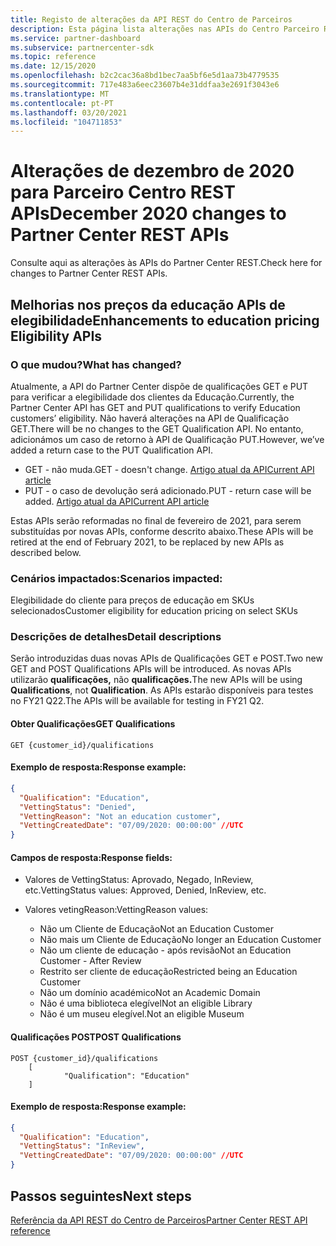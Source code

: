 ```yaml
---
title: Registo de alterações da API REST do Centro de Parceiros
description: Esta página lista alterações nas APIs do Centro Parceiro REST
ms.service: partner-dashboard
ms.subservice: partnercenter-sdk
ms.topic: reference
ms.date: 12/15/2020
ms.openlocfilehash: b2c2cac36a8bd1bec7aa5bf6e5d1aa73b4779535
ms.sourcegitcommit: 717e483a6eec23607b4e31ddfaa3e2691f3043e6
ms.translationtype: MT
ms.contentlocale: pt-PT
ms.lasthandoff: 03/20/2021
ms.locfileid: "104711853"
---
```

# <a name="december-2020-changes-to-partner-center-rest-apis"></a><span data-ttu-id="4795c-103">Alterações de dezembro de 2020 para Parceiro Centro REST APIs</span><span class="sxs-lookup"><span data-stu-id="4795c-103">December 2020 changes to Partner Center REST APIs</span></span>

<span data-ttu-id="4795c-104">Consulte aqui as alterações às APIs do Partner Center REST.</span><span class="sxs-lookup"><span data-stu-id="4795c-104">Check here for changes to Partner Center REST APIs.</span></span>

## <a name="enhancements-to-education-pricing-eligibility-apis"></a><span data-ttu-id="4795c-105">Melhorias nos preços da educação APIs de elegibilidade</span><span class="sxs-lookup"><span data-stu-id="4795c-105">Enhancements to education pricing Eligibility APIs</span></span>



### <a name="what-has-changed"></a><span data-ttu-id="4795c-106">O que mudou?</span><span class="sxs-lookup"><span data-stu-id="4795c-106">What has changed?</span></span>

<span data-ttu-id="4795c-107">Atualmente, a API do Partner Center dispõe de qualificações GET e PUT para verificar a elegibilidade dos clientes da Educação.</span><span class="sxs-lookup"><span data-stu-id="4795c-107">Currently, the Partner Center API has GET and PUT qualifications to verify Education customers’ eligibility.</span></span> <span data-ttu-id="4795c-108">Não haverá alterações na API de Qualificação GET.</span><span class="sxs-lookup"><span data-stu-id="4795c-108">There will be no changes to the GET Qualification API.</span></span> <span data-ttu-id="4795c-109">No entanto, adicionámos um caso de retorno à API de Qualificação PUT.</span><span class="sxs-lookup"><span data-stu-id="4795c-109">However, we’ve added a return case to the PUT Qualification API.</span></span>

- <span data-ttu-id="4795c-110">GET - não muda.</span><span class="sxs-lookup"><span data-stu-id="4795c-110">GET - doesn't change.</span></span> [<span data-ttu-id="4795c-111">Artigo atual da API</span><span class="sxs-lookup"><span data-stu-id="4795c-111">Current API article</span></span>](./get-customer-qualification-synchronous.md)
- <span data-ttu-id="4795c-112">PUT - o caso de devolução será adicionado.</span><span class="sxs-lookup"><span data-stu-id="4795c-112">PUT - return case will be added.</span></span> [<span data-ttu-id="4795c-113">Artigo atual da API</span><span class="sxs-lookup"><span data-stu-id="4795c-113">Current API article</span></span>](./update-customer-qualification-synchronous.md)

<span data-ttu-id="4795c-114">Estas APIs serão reformadas no final de fevereiro de 2021, para serem substituídas por novas APIs, conforme descrito abaixo.</span><span class="sxs-lookup"><span data-stu-id="4795c-114">These APIs will be retired at the end of February 2021, to be replaced by new APIs as described below.</span></span>

### <a name="scenarios-impacted"></a><span data-ttu-id="4795c-115">Cenários impactados:</span><span class="sxs-lookup"><span data-stu-id="4795c-115">Scenarios impacted:</span></span>

<span data-ttu-id="4795c-116">Elegibilidade do cliente para preços de educação em SKUs selecionados</span><span class="sxs-lookup"><span data-stu-id="4795c-116">Customer eligibility for education pricing on select SKUs</span></span>

### <a name="detail-descriptions"></a><span data-ttu-id="4795c-117">Descrições de detalhes</span><span class="sxs-lookup"><span data-stu-id="4795c-117">Detail descriptions</span></span>

<span data-ttu-id="4795c-118">Serão introduzidas duas novas APIs de Qualificações GET e POST.</span><span class="sxs-lookup"><span data-stu-id="4795c-118">Two new GET and POST Qualifications APIs will be introduced.</span></span> <span data-ttu-id="4795c-119">As novas APIs utilizarão **qualificações,** não **qualificações.**</span><span class="sxs-lookup"><span data-stu-id="4795c-119">The new APIs will be using **Qualifications**, not **Qualification**.</span></span> <span data-ttu-id="4795c-120">As APIs estarão disponíveis para testes no FY21 Q22.</span><span class="sxs-lookup"><span data-stu-id="4795c-120">The APIs will be available for testing in FY21 Q2.</span></span>

#### <a name="get-qualifications"></a><span data-ttu-id="4795c-121">Obter Qualificações</span><span class="sxs-lookup"><span data-stu-id="4795c-121">GET Qualifications</span></span>

```http
GET {customer_id}/qualifications
```

#### <a name="response-example"></a><span data-ttu-id="4795c-122">Exemplo de resposta:</span><span class="sxs-lookup"><span data-stu-id="4795c-122">Response example:</span></span>

```json
{
  "Qualification": "Education",
  "VettingStatus": "Denied",
  "VettingReason": "Not an education customer",
  "VettingCreatedDate": "07/09/2020: 00:00:00" //UTC
}
```

#### <a name="response-fields"></a><span data-ttu-id="4795c-123">Campos de resposta:</span><span class="sxs-lookup"><span data-stu-id="4795c-123">Response fields:</span></span> 

- <span data-ttu-id="4795c-124">Valores de VettingStatus: Aprovado, Negado, InReview, etc.</span><span class="sxs-lookup"><span data-stu-id="4795c-124">VettingStatus values: Approved, Denied, InReview, etc.</span></span>

- <span data-ttu-id="4795c-125">Valores vetingReason:</span><span class="sxs-lookup"><span data-stu-id="4795c-125">VettingReason values:</span></span>
   - <span data-ttu-id="4795c-126">Não um Cliente de Educação</span><span class="sxs-lookup"><span data-stu-id="4795c-126">Not an Education Customer</span></span>
   - <span data-ttu-id="4795c-127">Não mais um Cliente de Educação</span><span class="sxs-lookup"><span data-stu-id="4795c-127">No longer an Education Customer</span></span>
   - <span data-ttu-id="4795c-128">Não um cliente de educação - após revisão</span><span class="sxs-lookup"><span data-stu-id="4795c-128">Not an Education Customer - After Review</span></span>
   - <span data-ttu-id="4795c-129">Restrito ser cliente de educação</span><span class="sxs-lookup"><span data-stu-id="4795c-129">Restricted being an Education Customer</span></span>
   - <span data-ttu-id="4795c-130">Não um domínio académico</span><span class="sxs-lookup"><span data-stu-id="4795c-130">Not an Academic Domain</span></span>
   - <span data-ttu-id="4795c-131">Não é uma biblioteca elegível</span><span class="sxs-lookup"><span data-stu-id="4795c-131">Not an eligible Library</span></span>
   - <span data-ttu-id="4795c-132">Não é um museu elegível.</span><span class="sxs-lookup"><span data-stu-id="4795c-132">Not an eligible Museum</span></span>
 
#### <a name="post-qualifications"></a><span data-ttu-id="4795c-133">Qualificações POST</span><span class="sxs-lookup"><span data-stu-id="4795c-133">POST Qualifications</span></span>

```http
POST {customer_id}/qualifications
    [
            "Qualification": "Education"
    ]
```

#### <a name="response-example"></a><span data-ttu-id="4795c-134">Exemplo de resposta:</span><span class="sxs-lookup"><span data-stu-id="4795c-134">Response example:</span></span>

```JSON
{
  "Qualification": "Education",
  "VettingStatus": "InReview",
  "VettingCreatedDate": "07/09/2020: 00:00:00" //UTC
}
```

## <a name="next-steps"></a><span data-ttu-id="4795c-135">Passos seguintes</span><span class="sxs-lookup"><span data-stu-id="4795c-135">Next steps</span></span>

[<span data-ttu-id="4795c-136">Referência da API REST do Centro de Parceiros</span><span class="sxs-lookup"><span data-stu-id="4795c-136">Partner Center REST API reference</span></span>](partner-center-rest-api-reference.md)